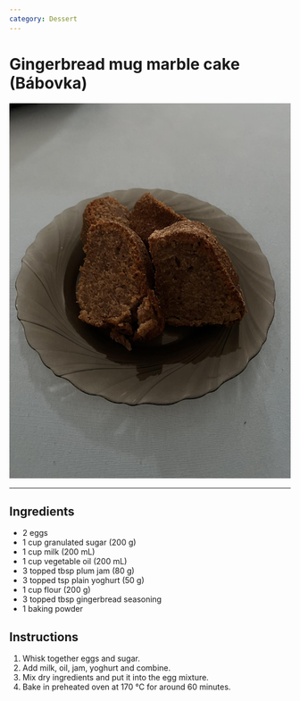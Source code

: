 ```yaml
---
category: Dessert
---
```


# Gingerbread mug marble cake (Bábovka)

![Babovka](img/gingerbread_babovka.jpeg)

---

## Ingredients
- 2 eggs
- 1 cup granulated sugar (200 g)
- 1 cup milk (200 mL)
- 1 cup vegetable oil (200 mL)
- 3 topped tbsp plum jam (80 g)
- 3 topped tsp plain yoghurt (50 g)
- 1 cup flour (200 g)
- 3 topped tbsp gingerbread seasoning
- 1 baking powder

## Instructions
1. Whisk together eggs and sugar.
2. Add milk, oil, jam, yoghurt and combine.
3. Mix dry ingredients and put it into the egg mixture.
4. Bake in preheated oven at 170 °C for around 60 minutes. 
